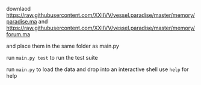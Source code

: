 downlaod 
https://raw.githubusercontent.com/XXIIVV/vessel.paradise/master/memory/paradise.ma
and 
https://raw.githubusercontent.com/XXIIVV/vessel.paradise/master/memory/forum.ma

and place them in the same folder as main.py

run `main.py test` to run the test suite

run `main.py` to load the data and drop into an interactive shell
use `help` for help